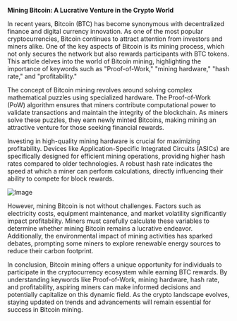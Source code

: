 **Mining Bitcoin: A Lucrative Venture in the Crypto World**

In recent years, Bitcoin (BTC) has become synonymous with decentralized finance and digital currency innovation. As one of the most popular cryptocurrencies, Bitcoin continues to attract attention from investors and miners alike. One of the key aspects of Bitcoin is its mining process, which not only secures the network but also rewards participants with BTC tokens. This article delves into the world of Bitcoin mining, highlighting the importance of keywords such as "Proof-of-Work," "mining hardware," "hash rate," and "profitability."

The concept of Bitcoin mining revolves around solving complex mathematical puzzles using specialized hardware. The Proof-of-Work (PoW) algorithm ensures that miners contribute computational power to validate transactions and maintain the integrity of the blockchain. As miners solve these puzzles, they earn newly minted Bitcoins, making mining an attractive venture for those seeking financial rewards.

Investing in high-quality mining hardware is crucial for maximizing profitability. Devices like Application-Specific Integrated Circuits (ASICs) are specifically designed for efficient mining operations, providing higher hash rates compared to older technologies. A robust hash rate indicates the speed at which a miner can perform calculations, directly influencing their ability to compete for block rewards.

![Image](https://github.com/user-attachments/assets/31692037-0104-4703-abd1-696b6a7dd41b)

However, mining Bitcoin is not without challenges. Factors such as electricity costs, equipment maintenance, and market volatility significantly impact profitability. Miners must carefully calculate these variables to determine whether mining Bitcoin remains a lucrative endeavor. Additionally, the environmental impact of mining activities has sparked debates, prompting some miners to explore renewable energy sources to reduce their carbon footprint.

In conclusion, Bitcoin mining offers a unique opportunity for individuals to participate in the cryptocurrency ecosystem while earning BTC rewards. By understanding keywords like Proof-of-Work, mining hardware, hash rate, and profitability, aspiring miners can make informed decisions and potentially capitalize on this dynamic field. As the crypto landscape evolves, staying updated on trends and advancements will remain essential for success in Bitcoin mining.